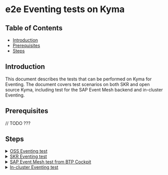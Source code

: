 # e2e Eventing tests on Kyma

## Table of Contents

- [Introduction](#introduction)
- [Prerequisites](#prerequisites)
- [Steps](#steps)

## Introduction

This document describes the tests that can be performed on Kyma for Eventing. The document covers test scenarios on both SKR and open source Kyma, including test for the SAP Event Mesh backend and in-cluster Eventing.

## Prerequisites

// TODO ???

## Steps

<div tabs name="oss" group="oss">
  <details>
  <summary label="oss">
  <a href="oss">OSS Eventing test</a>
  </summary>

To test Eventing on open-source Kyma, follow these steps:

### Initial configuration
1. Go to the [Busola UI](https://dashboard.dev.kyma.cloud.sap/clusters).
2. Add the kubeconfig of your cluster to Busola.
3. Check if there is an Application already created in the system. We use [commerce-mock](https://github.com/SAP-samples/xf-application-mocks/tree/main/commerce-mock) to create an Application.
4. Get the URL of the commerce-mock by traversing to the API Rules section of the namespace where it is installed. For example, if the commerce-mock is installed in the default Namespace, the list of API Rules will be in `https://busola-url/cluster/your-cluster-name/namespaces/default/apirules`.

  * If the commerce-mock resources are not there, you can create them by running:
      ```
      kubectl apply -f https://raw.githubusercontent.com/SAP-samples/xf-application-mocks/master/commerce-mock/deployment/k8s.yaml
      kubectl apply -f https://raw.githubusercontent.com/SAP-samples/xf-application-mocks/master/commerce-mock/deployment/kyma.yaml
    ```

### Create Namespace/Application
5. Create a Namespace.
6. Go to **Applications** and choose your Application.
7. If there is no Application:
  * Click on **Create Application**.
  * Provide a name and click the newly created Application.
  * Click on **Connect Application**.
  * Click on **Copy to clipboard**.
  * Go to the commerce-mock URL (obtained in Step 3).
  * Click on connect and paste the URL (with token) that you have previously copied.
  * Register the `SAP Commerce Cloud - Events` local API in the commerce-mock.
  * Go Back to the Busola UI and go to **Applications**.
8. Inside the Application, create the Namespace binding by clicking **Create Namespace binding** and choosing your Namespace.
9. Go to **Service Management > Catalog**.
10. Choose `SAP Commerce Cloud - Events`.
11. Click on **Add Once**.

### Create Function
12. Go to **Workloads/Functions**.
13. Click on **Create Function**.
14. Under the code tab, change the code to the following in order to print event data on the logs.
      ```
      module.exports = {
         main: function (event, context) {
            console.log(event.data);
         }
      }
      ```
15. Click on **Save**.

### Send event
16. Go to **Configuration**.
17. Under **Event Subscriptions**, click on **Add Event Subscription**.
18. Choose `order.created` and click on **Add**.
19. Go to the commerce-mock URL (obtained in Step 3).
20. Go to **Remote APIs**.
21. Go to `SAP Commerce Cloud - Events`.
22. Choose the event that you want to send. (We often test with `order.created.v1`)
23. Click on **Send Event**.
24. Observe the logs of the function.

 </details>
</div>

<div tabs name="skr" group="skr">
  <details>
  <summary label="skr">
  <a href="skr">SKR Eventing test</a>
  </summary>

### SKR Eventing test

> **NOTE**: For manual release testing with a SAP Event Mesh backend, please use the SAP Event Mesh instance in this [subaccount](https://cockpit.sap.hana.ondemand.com/cockpit/#/globalaccount/ba5d42be-09e0-43b3-a3ff-3b5f2a2804d4/subaccount/793b4988-501c-4eb5-8d33-45fa06c7d398/subaccountoverview).

> **NOTE:** Use a kubeconfig from Gardener stage, as the kubeconfig from the Kyma UI will not provide sufficient access rights.

To test Eventing on the managed Kyma offering, follow these steps:

### Initial configuration
1. Go to the [Busola UI](https://dashboard.dev.kyma.cloud.sap/clusters).
2. Add the kubeconfig of the SKR cluster to Busola.
3. Check if there is an Application already created in the system. We use [commerce-mock](https://github.com/SAP-samples/xf-application-mocks/tree/main/commerce-mock) to create an Application.
4. Get the URL of the commerce-mock by traversing to the API Rules section of the Namespace where commerce-mock is installed. For example, if commerce-mock is installed in the default Namespace, the list of API Rules will be in `https://busola-url/cluster/your-cluster-name/namespaces/default/apirules`
5. Check if the API Rule can be reached. If so, there is already an Application deployed in the cluster and you can skip Application creating steps.
  * If the commerce-mock resources are not there, you can create them by running:
      ```
      kubectl apply -f https://raw.githubusercontent.com/SAP-samples/xf-application-mocks/master/commerce-mock/deployment/k8s.yaml
      kubectl apply -f https://raw.githubusercontent.com/SAP-samples/xf-application-mocks/master/commerce-mock/deployment/kyma.yaml
    ```

### Create System/Formation
6. Go to the SAP [BTP Cockpit](https://account.int.sap.eu2.hana.ondemand.com/cockpit/#/globalaccount/ba5d42be-09e0-43b3-a3ff-3b5f2a2804d4/myaccount).
7. Go to the global account.
8. Select **System Landscape/Systems** from the left panel.
9.  Click on **Register System**.
10. Give any name to your System. Choose `SAP Commerce Cloud` as the type.
11. Copy the token.
12. Go to the commerce-mock URL (obtained in Step 3).
13. Click on **Connect** and paste the token.
14. Register the `SAP Commerce Cloud - Events` local API in the commerce-mock.
15. Go back to the global account.
16. Select **Formations** from the left panel.
17. Click on **Create Formation**.
18. Give any name to your Formation.

### Create Namespace/Application
19. Select the subaccount where your Kyma installation is.
20. Select the System that was created above.
21. Go to the Busola Kyma Dashboard.
22. Create a Namespace.
23. Go to `Applications`
24. After some time, the commerce-mock Application that we have created and registered will appear here (Its name is going to be `mp-<your_formation_name>`).
25. Select that Application.
26. Click on **Create Binding**.
27. Choose the Namespace that you have created earlier. This will create an Application mapping.
28. Under your Namespace, go to **Service Management > Catalog**.
29. Choose the item with your Formation name, for example `(mp-<your_formation_name>)`
30. Click **Add** on the top right corner.

### Create Function
31. Go to Workloads/Functions
32. Click on **Create Function**
33. Under the code tab, change the code like to following in order to print event data on the logs.
      ```
      module.exports = {
         main: function (event, context) {
            console.log(event.data);
         }
      }
      ```
34. Click **Save**.

### Send event
35. Go to **Configuration**. Under **Event Subscriptions**, click on **Add Event Subscription**.
36. Choose `order.created` and click on **Add**.
37. Go to commerce-mock URL (obtained in Step 3).
38. Go to **Remote APIs**.
39. Go to `SAP Commerce Cloud - Events`.
40. Choose the event that you want to send. (We often test with `order.created.v1`).
41. Click **Send Event**.
42. Go to the logs of the Function.
43. Observe that the event is received.

 </details>
</div>

<div tabs name="btp" group="btp">
  <details>
  <summary label="btp">
  <a href="btp">SAP Event Mesh test from BTP Cockpit</a>
  </summary>

To perform an e2e test with a SAP Event Mesh backend, follow these steps:

### Provision Kyma with an Event Mesh Service Instance from the BTP Cockpit

1. Go to the [BTP Cockpit](https://cockpit.sap.hana.ondemand.com/cockpit/#/globalaccount/ba5d42be-09e0-43b3-a3ff-3b5f2a2804d4/subaccounts).
2. Click on **New SubAccount** (first time only).
3. Navigate to the newly-created subaccount.
4. Go to **Entitlements** > **Configure Entitlements** > **Add Service Plans** > **Kyma Runtime**.
5. Go to **Service Marketplace**. Search for **Kyma Runtime** > **Create**.
6. Navigate to **Entitlements** > **Configure Entitlements** > **Add Service Plans** > **Event Mesh**.
7. Go to **Instances and Subscriptions**. View the **Kyma** instance to see the Kyma Dashboard URL.
8. Navigate to the Kyma Dashboard URL.
9. Navigate to the `default` Namespace (or create a new one).
10. Go to **Service Management** > **Catalog**.
11. Search for `Event Mesh` and click on **Add**.

> **NOTE:** You should copy the `event-mesh-service-instance-config.json` to the config params.

This is an example of what the `event-mesh-service-instance-config.json` file should look like:
	```
	{
	    "options": {
		"management": true,
		"messagingrest": true
	    },
	    "rules": {
		"topicRules": {
		    "publishFilter": [
			"${namespace}/*"
		    ],
		    "subscribeFilter": [
			"${namespace}/*"
		    ]
		},
		"queueRules": {
		    "publishFilter": [
			"${namespace}/*"
		    ],
		    "subscribeFilter": [
			"${namespace}/*"
		    ]
		}
	    },
	    "resources": {
				"units": "10"
			},
	    "version": "1.1.0",
	    "emname": "EVENTMESH_NAME",
	    "namespace": "NAMESPACE"
	}
	```
12. Go to **Service Management** > **Instances**.
13. Click on the newly-created Service Instance and go to **Credentials** > **Create Credentials**.

	* To create a Kubernetes secret from the credentials (in the JSON format mentioned above), you could use the following command:
	```
	kubectl create secret generic beb-secret --from-literal=namespace=$(jq -r .namespace path/to/ems/credentials.json) --from-literal=messaging="$(jq .messaging path/to/ems/credentials.json)"
	```
### Enable the SAP Event Mesh UI:
14. Go to **Entitlements** (inside your subaccount)
15. Click on **Configure Entitlements** > **Add Service Plans**
16. Search for `Event Mesh` and click **Add standard (Application)**
17. Go to **Instances and Subscriptons** (inside subaccount) and click on **Create**
18. Enter "EventMesh" as Service and "Standard (Subscription)" as Plan
19. A link should appear now in the Application section which will lead to the UI

### Disable Kyma from the BTP Cockpit:

20. On [`Busola console`](https://dashboard.dev.kyma.cloud.sap/), delete the **Secret** which is tied to the Event Mesh Service Instance. This should remove the **Event Mesh Service Binding** from BTP Cockpit.
21. On [`Busola console`](https://dashboard.dev.kyma.cloud.sap/), delete the **Event Mesh Service Instance**. This should remove the **Event Mesh Service Instance** from BTP Cockpit.
22. Disable Kyma on BTP Cockpit.

 </details>
</div>

<div tabs name="incluster" group="incluster">
  <details>
  <summary label="incluster">
  <a href="incluster">In-cluster Eventing test</a>
  </summary>

### In-cluster Eventing test

> **NOTE:** In-cluster Eventing is only supported for Cloud Events. You can find more details [here](https://kyma-project.io/docs/kyma/latest/03-tutorials/00-eventing/evnt-01-setup-in-cluster-eventing).

> **NOTE**: For manual release testing with a SAP Event Mesh backend, please use the SAP Event Mesh instance in this [subaccount](https://cockpit.sap.hana.ondemand.com/cockpit/#/globalaccount/ba5d42be-09e0-43b3-a3ff-3b5f2a2804d4/subaccount/793b4988-501c-4eb5-8d33-45fa06c7d398/subaccountoverview)

To test in-cluster Eventing, follow these steps:

1. To create a test Namespace, run:
    ```
    k create namespace test
    ```
2. To create a Function, run:
    ```
    cat << EOF | k apply -f -
    apiVersion: serverless.kyma-project.io/v1alpha1
    kind: Function
    metadata:
      generation: 2
      name: test
      namespace: test
    spec:
      buildResources:
        limits:
          cpu: 1700m
          memory: 1700Mi
        requests:
          cpu: 1100m
          memory: 1100Mi
      deps: "{ \n  \"name\": \"test\",\n  \"version\": \"1.0.0\",\n  \"dependencies\":
        {}\n}"
      maxReplicas: 5
      minReplicas: 1
      resources:
        limits:
          cpu: 200m
          memory: 256Mi
        requests:
          cpu: 100m
          memory: 128Mi
      runtime: nodejs12
      source: "module.exports = { \n  main: function (event, context) {\n    console.log(event.data);\n
        \   return \"Hello World!\";\n  }\n}"
    EOF
    ```
> **NOTE:** Tail the log of this function.

3. To create a Subscription (without an application registered in Kyma), run:
    ```
    cat << EOF | k apply -f -
    apiVersion: eventing.kyma-project.io/v1alpha1
    kind: Subscription
    metadata:
      name: test-noapp
      namespace: test
    spec:
      filter:
        filters:
        - eventSource:
            property: source
            type: exact
            value: ""
          eventType:
            property: type
            type: exact
            value: sap.kyma.custom.noapp.order.created.v1
      protocol: ""
      protocolsettings: {}
      sink: http://test.test.svc.cluster.local
    EOF
    ```

4. To port-forward the [Publisher Proxy](https://github.com/kyma-project/kyma/tree/main/components/event-publisher-proxy), run:
    ```
    k -n kyma-system port-forward svc/eventing-event-publisher-proxy  8081:80
    ```
5. To send a Cloud Event in structured mode (with a NATS backend), run:
    ```
    curl -v -X POST \
        -H "Content-Type: application/cloudevents+json" \
        --data @<(<<EOF
        {
            "specversion": "1.0",
            "source": "noapp",
            "type": "sap.kyma.custom.noapp.order.created.v1",
            "eventtypeversion": "v1",
            "id": "A234-1234-1234",
            "data" : "{\"foo\":\"bar\"}",
            "datacontenttype":"application/json"
        }
    EOF
        ) \
        http://localhost:8081/publish
    ```
6. To send a Cloud Event in structured mode (with SAP Event Mesh backend) using the SAP Event Mesh namespace in the CE "source", run:
    ```
    curl -v -X POST \
        -H "Content-Type: application/cloudevents+json" \
        --data @<(<<EOF
        {
            "specversion": "1.0",
            "source": "/default/sap.kyma/1d4c832d-4751-44eb-b814-01eabf92af12",
            "type": "sap.kyma.custom.noapp.order.created.v1",
            "eventtypeversion": "v1",
            "id": "A234-1234-1234",
            "data" : "{\"foo\":\"bar\"}",
            "datacontenttype":"application/json"
        }
    EOF
        ) \
        http://localhost:8081/publish
    ```
7. To send a Cloud Event in binary mode (with a NATS backend), run:
    ```
    curl -v -X POST \
        -H "ce-specversion: 1.0" \
        -H "ce-type: sap.kyma.custom.noapp.order.created.v1" \
        -H "ce-source: noapp" \
        -H "ce-eventtypeversion: v1" \
        -H "ce-id: A234-1234-1234" \
        -H "content-type: application/json" \
        -d "{\"foo\":\"binary-mode\"}" \
        http://localhost:8081/publish
    ```
8. To send a Cloud Event in binary mode (with a SAP Event Mesh backend), run:
    ```
    curl -v -X POST \
        -H "ce-specversion: 1.0" \
        -H "ce-type: sap.kyma.custom.noapp.order.created.v1" \
        -H "ce-source: /default/sap.kyma/1d4c832d-4751-44eb-b814-01eabf92af12" \
        -H "ce-eventtypeversion: v1" \
        -H "ce-id: A234-1234-1234" \
        -H "content-type: application/json" \
        -d "{\"foo\":\"binary-mode\"}" \
        http://localhost:8081/publish
    ```

 </details>
</div>
